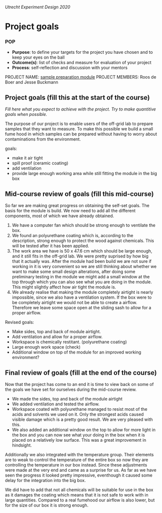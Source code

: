 *Utrecht Experiment Design 2020*

# Project goals

### POP

+ **Purpose**: to define your targets for the project you have chosen and to keep your eyes on the ball 
+ **Outcome(s)**: list of checks and measure for evaluation of your project
+ **Process**: self-reflection and discussion with your mentors

PROJECT NAME: [sample preparation module](https://git.science.uu.nl/ued2020/experiment-design-2020/-/tree/master/projects/Sample_preparation_module)
PROJECT MEMBERS: Roos de Boer and Jesse Buckmann

## Project goals (fill this at the start of the course)
*Fill here what you expect to achieve with the project. Try to make quantitive goals when possible.*

The purpose of our project is to enable users of the off-grid lab to prepare samples that they want to measure. 
To make this possible we build a small fume hood in which samples can be prepared without having to worry about contaminations from the environment. 

goals:
- make it air tight
- spill proof (ceramic coating)
- add ventilation
- provide large enough working area while still fitting the module in the big box


## Mid-course review of goals (fill this mid-course)
So far we are making great progress on obtaining the self-set goals.
The basis for the module is build. We now need to add all the different components, most of which we have already obtained.
1. We have a computer fan which should be strong enough to ventilate the box.
2. We found an polyurethane coating which is, according to the description, strong enough to protect the wood against chemicals. This will be tested after it has been applied. 
3. The work area we have is 50 x 47.6 cm which should be large enough, and it still fits in the off-grid lab. We were pretty suprised by how big that it actually was. After the module had been build we are not sure if working in it is very convenient so we are still thinking about whether we want to make some small design alterations, after doing some preliminary testing in the module we might add a small window at the top through which you can also see what you are doing in the module. This might slightly affect how air tight the module is. 
4. We already realise that making the module completely airtight is nearly impossible, since we also have a ventilation system. If the box were to be completely airtight we would not be able to create a airflow. Therefore we leave some space open at the sliding sash to allow for a proper airflow.

Revised goals:
- Make sides, top and back of module airtight.
- Add ventilation and allow for a proper airflow.
- Workspace is chemically restitant. (polyurethane coating)
- Large enough work space (check)
- Additional window on top of the module for an improved working environment?


## Final review of goals (fill at the end of the course)
Now that the project has come to an end it is time to view back on some of the goals we have set for ourselves during the mid-course review.
- We made the sides, top and back of the module airtight
- We added ventilation and tested the airflow.
- Workspace coated with polyurethane managed to resist most of the acids and solvents we used on it. Only the strongest acids caused visible damage which is a pretty good result. We are very pleased with this.
- We also added an additional window on the top to allow for more light in the box and you can now see what your doing in the box when it is placed on a relatively low surface. This was a great improvement in hindsight.

Additionally we also integrated with the temperature group. Their elements are to weak to control the temperature of the entire box so now they are controlling the temperature in our box instead. Since these adjustments were made at the very end and came as a surprise for us. As far as we have seen the progress it looked pretty impressive, eventhough it caused some delay for the integration into the big box. 

We did have to add that not all chemicals will be suitable for use in the box as it damages the coating which means that it is not safe to work with in large quantities. 
Compared to a real fumehood our airflow is also lower, but for the size of our box it is strong enough.
